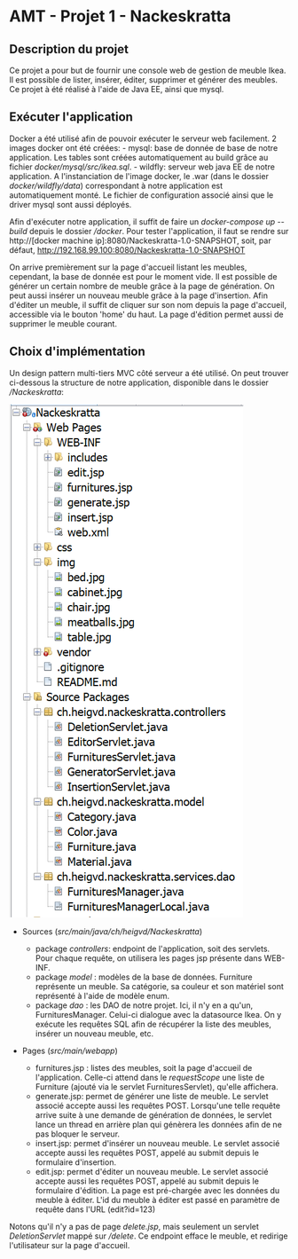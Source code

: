 # AMT - Projet 1 - Nackeskratta

## Description du projet

Ce projet a pour but de fournir une console web de gestion de meuble Ikea. Il est possible de lister, insérer, éditer, supprimer et générer des meubles. Ce projet à été réalisé à l'aide de Java EE, ainsi que mysql.

## Exécuter l'application

Docker a été utilisé afin de pouvoir exécuter le serveur web facilement. 2 images docker ont été créées: 
    - mysql: base de donnée de base de notre application. Les tables sont créées automatiquement au build grâce au fichier _docker/mysql/src/ikea.sql_.
    - wildfly: serveur web java EE de notre application. A l'instanciation de l'image docker, le .war (dans le dossier _docker/wildfly/data_) correspondant à notre application est automatiquement monté. Le fichier de configuration associé ainsi que le driver mysql sont aussi déployés.

Afin d'exécuter notre application, il suffit de faire un _docker-compose up --build_ depuis le dossier _/docker_. Pour tester l'application, il faut se rendre sur http://[docker machine ip]:8080/Nackeskratta-1.0-SNAPSHOT, soit, par défaut, http://192.168.99.100:8080/Nackeskratta-1.0-SNAPSHOT

On arrive premièrement sur la page d'accueil listant les meubles, cependant, la base de donnée est pour le moment vide. Il est possible de générer un certain nombre de meuble grâce à la page de génération. On peut aussi insérer un nouveau meuble grâce à la page d'insertion. Afin d'éditer un meuble, il suffit de cliquer sur son nom depuis la page d'accueil, accessible via le bouton 'home' du haut. La page d'édition permet aussi de supprimer le meuble courant.

## Choix d'implémentation

Un design pattern multi-tiers MVC côté serveur a été utilisé. On peut trouver ci-dessous la structure de notre application, disponible dans le dossier _/Nackeskratta_:

![Files](/res/ProjectFiles.png)

- Sources (_src/main/java/ch/heigvd/Nackeskratta_)
    - package _controllers_: endpoint de l'application, soit des servlets. Pour chaque requête, on utilisera les pages jsp présente dans WEB-INF. 
    - package _model_ : modèles de la base de données. Furniture représente un meuble. Sa catégorie, sa couleur et son matériel sont représenté à l'aide de modèle enum.
    - package _dao_ : les DAO de notre projet. Ici, il n'y en a qu'un, FurnituresManager. Celui-ci dialogue avec la datasource Ikea. On y exécute les requêtes SQL afin de récupérer la liste des meubles, insérer un nouveau meuble, etc.

- Pages (_src/main/webapp_)
    - furnitures.jsp : listes des meubles, soit la page d'accueil de l'application. Celle-ci attend dans le _requestScope_ une liste de Furniture (ajouté via le servlet FurnituresServlet), qu'elle affichera. 
    - generate.jsp: permet de générer une liste de meuble. Le servlet associé accepte aussi les requêtes POST. Lorsqu'une telle requête arrive suite à une demande de génération de données, le servlet lance un thread en arrière plan qui génèrera les données afin de ne pas bloquer le serveur.
    - insert.jsp: permet d'insérer un nouveau meuble. Le servlet associé accepte aussi les requêtes POST, appelé au submit depuis le formulaire d'insertion.
    - edit.jsp: permet d'éditer un nouveau meuble. Le servlet associé accepte aussi les requêtes POST, appelé au submit depuis le formulaire d'édition. La page est pré-chargée avec les données du meuble à éditer. L'id du meuble à éditer est passé en paramètre de requête dans l'URL (edit?id=123)

Notons qu'il n'y a pas de page _delete.jsp_, mais seulement un servlet _DeletionServlet_ mappé sur _/delete_. Ce endpoint efface le meuble, et redirige l'utilisateur sur la page d'accueil.